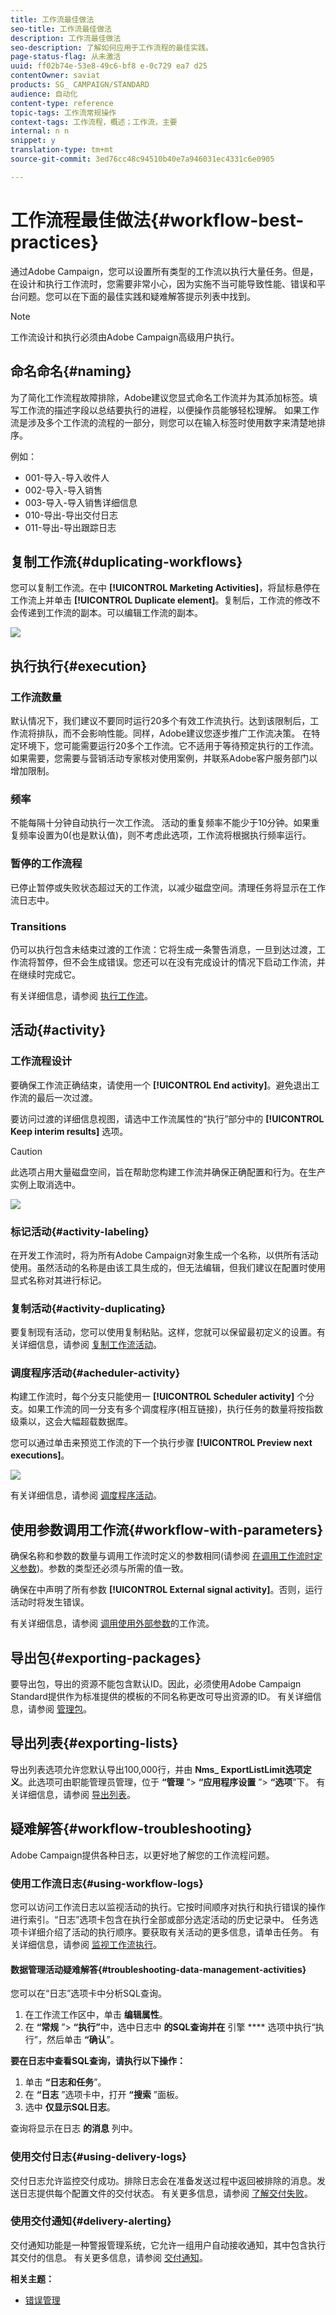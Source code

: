 ```yaml
---
title: 工作流最佳做法
seo-title: 工作流最佳做法
description: 工作流最佳做法
seo-description: 了解如何应用于工作流程的最佳实践。
page-status-flag: 从未激活
uuid: ff02b74e-53e8-49c6-bf8 e-0c729 ea7 d25
contentOwner: saviat
products: SG_ CAMPAIGN/STANDARD
audience: 自动化
content-type: reference
topic-tags: 工作流常规操作
context-tags: 工作流程，概述；工作流，主要
internal: n n
snippet: y
translation-type: tm+mt
source-git-commit: 3ed76cc48c94510b40e7a946031ec4331c6e0905

---
```



# 工作流程最佳做法{#workflow-best-practices}

通过Adobe Campaign，您可以设置所有类型的工作流以执行大量任务。但是，在设计和执行工作流时，您需要非常小心，因为实施不当可能导致性能、错误和平台问题。您可以在下面的最佳实践和疑难解答提示列表中找到。

>[!NOTE]
>
>工作流设计和执行必须由Adobe Campaign高级用户执行。

## 命名命名{#naming}

为了简化工作流程故障排除，Adobe建议您显式命名工作流并为其添加标签。填写工作流的描述字段以总结要执行的进程，以便操作员能够轻松理解。
如果工作流是涉及多个工作流的流程的一部分，则您可以在输入标签时使用数字来清楚地排序。

例如：

* 001-导入-导入收件人
* 002-导入-导入销售
* 003-导入-导入销售详细信息
* 010-导出-导出交付日志
* 011-导出-导出跟踪日志

## 复制工作流{#duplicating-workflows}

您可以复制工作流。在中 **[!UICONTROL Marketing Activities]**，将鼠标悬停在工作流上并单击 **[!UICONTROL Duplicate element]**。复制后，工作流的修改不会传递到工作流的副本。可以编辑工作流的副本。

![](assets/duplicating_workflow.png)

## 执行执行{#execution}

### 工作流数量

默认情况下，我们建议不要同时运行20多个有效工作流执行。达到该限制后，工作流将排队，而不会影响性能。同样，Adobe建议您逐步推广工作流决策。
在特定环境下，您可能需要运行20多个工作流。它不适用于等待预定执行的工作流。如果需要，您需要与营销活动专家核对使用案例，并联系Adobe客户服务部门以增加限制。

### 频率

不能每隔十分钟自动执行一次工作流。
活动的重复频率不能少于10分钟。如果重复频率设置为0(也是默认值)，则不考虑此选项，工作流将根据执行频率运行。

### 暂停的工作流程

已停止暂停或失败状态超过天的工作流，以减少磁盘空间。清理任务将显示在工作流日志中。

### Transitions

仍可以执行包含未结束过渡的工作流：它将生成一条警告消息，一旦到达过渡，工作流将暂停，但不会生成错误。您还可以在没有完成设计的情况下启动工作流，并在继续时完成它。

有关详细信息，请参阅 [执行工作流](../../automating/using//executing-a-workflow.md)。

## 活动{#activity}

### 工作流程设计

要确保工作流正确结束，请使用一个 **[!UICONTROL End activity]**。避免退出工作流的最后一次过渡。

要访问过渡的详细信息视图，请选中工作流属性的“执行”部分中的 **[!UICONTROL Keep interim results]** 选项。

>[!CAUTION]
>
>此选项占用大量磁盘空间，旨在帮助您构建工作流并确保正确配置和行为。在生产实例上取消选中。

![](assets/keep_interim_best_practices.png)


### 标记活动{#activity-labeling}

在开发工作流时，将为所有Adobe Campaign对象生成一个名称，以供所有活动使用。虽然活动的名称是由该工具生成的，但无法编辑，但我们建议在配置时使用显式名称对其进行标记。

### 复制活动{#activity-duplicating}

要复制现有活动，您可以使用复制粘贴。这样，您就可以保留最初定义的设置。有关详细信息，请参阅 [复制工作流活动](../../automating/using/workflow-interface.md)。

### 调度程序活动{#acheduler-activity}

构建工作流时，每个分支只能使用一 **[!UICONTROL Scheduler activity]** 个分支。如果工作流的同一分支有多个调度程序(相互链接)，执行任务的数量将按指数级乘以，这会大幅超载数据库。

您可以通过单击来预览工作流的下一个执行步骤 **[!UICONTROL Preview next executions]**。

![](assets/preview_scheduler.png)

有关详细信息，请参阅 [调度程序活动](../../automating/using/scheduler.md)。

## 使用参数调用工作流{#workflow-with-parameters}

确保名称和参数的数量与调用工作流时定义的参数相同(请参阅 [在调用工作流时定义参数](../../automating/using/calling-a-workflow-with-external-parameters.md#defining-the-parameters-when-calling-the-workflow))。参数的类型还必须与所需的值一致。

确保在中声明了所有参数 **[!UICONTROL External signal activity]**。否则，运行活动时将发生错误。

有关详细信息，请参阅 [调用使用外部参数](../../automating/using/calling-a-workflow-with-external-parameters.md)的工作流。

## 导出包{#exporting-packages}

要导出包，导出的资源不能包含默认ID。因此，必须使用Adobe Campaign Standard提供作为标准提供的模板的不同名称更改可导出资源的ID。
有关详细信息，请参阅 [管理包](../../automating/using/managing-packages.md)。

## 导出列表{#exporting-lists}

导出列表选项允许您默认导出100,000行，并由 **Nms_ ExportListLimit选项定义**。此选项可由职能管理员管理，位于 **“管理** ”&gt; **“应用程序设置** ”&gt; **“选项**”下。
有关详细信息，请参阅 [导出列表](../../automating/using/exporting-lists.md)。

## 疑难解答{#workflow-troubleshooting}

Adobe Campaign提供各种日志，以更好地了解您的工作流程问题。

### 使用工作流日志{#using-workflow-logs}

您可以访问工作流日志以监视活动的执行。它按时间顺序对执行和执行错误的操作进行索引。“日志”选项卡包含在执行全部或部分选定活动的历史记录中。
任务选项卡详细介绍了活动的执行顺序。要获取有关活动的更多信息，请单击任务。
有关详细信息，请参阅 [监视工作流执行](../../automating/using/executing-a-workflow.md#monitoring)。

#### 数据管理活动疑难解答{#troubleshooting-data-management-activities}

您可以在“日志”选项卡中分析SQL查询。

1. 在工作流工作区中，单击 **编辑属性**。
1. 在 **“常规** ”&gt; **“执行”**&#x200B;中，选中日志中 **的SQL查询并在** 引擎 **** 选项中执行“执行”，然后单击 **“确认**”。

**要在日志中查看SQL查询，请执行以下操作：**
1. 单击 **“日志和任务**”。
1. 在 **“日志** ”选项卡中，打开 **“搜索** ”面板。
1. 选中 **仅显示SQL日志**。

查询将显示在日志 **的消息** 列中。

### 使用交付日志{#using-delivery-logs}

交付日志允许监控交付成功。排除日志会在准备发送过程中返回被排除的消息。发送日志提供每个配置文件的交付状态。
有关更多信息，请参阅 [了解交付失败](../../sending/using/understanding-delivery-failures.md)。

### 使用交付通知{#delivery-alerting}

交付通知功能是一种警报管理系统，它允许一组用户自动接收通知，其中包含执行其交付的信息。
有关更多信息，请参阅 [交付通知](../../sending/using/receiving-alerts-when-failures-happen.md)。

**相关主题：**

* [错误管理](../../automating/using/executing-a-workflow.md#error-management)
